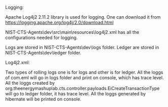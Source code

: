 Logging:

Apache Log4j2 2.11.2 library is used for logging.
One can download it from https://logging.apache.org/log4j/2.0/download.html

NIST-CTS-Agents\dev\src\main\resources\log4j2.xml has all the configurations needed for logging.

Logs are stored in NIST-CTS-Agents\dev\logs folder.
Ledger are stored in NIST-CTS-Agents\dev\ledger folder.

Log4j2.xml:

Two types of rolling logs one is for logs and other is for ledger.
All the loggs of com.eml will go in logs folder and print on console, which has trace level.
All the loggs created by org.theenergymashuplab.cts.controller.payloads.EiCreateTransactionType 
will go to ledger folder, it has trace level.
All the loggs generated by hibernate will be printed on console.




